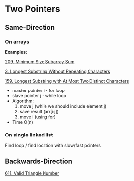 # Two Pointers

## Same-Direction

### On arrays

__Examples:__

[209. Minimum Size Subarray Sum](https://leetcode.com/problems/minimum-size-subarray-sum/)

[3. Longest Substring Without Repeating Characters](https://leetcode.com/problems/longest-substring-without-repeating-characters/)

[159. Longest Substring with At Most Two Distinct Characters](https://leetcode.com/problems/longest-substring-with-at-most-two-distinct-characters/)

* master pointer i - for loop
* slave pointer j - while loop
* Algorithm:
  1. move j (while we should include element j)
  2. save result (arr[i:j])
  3. move i (using for)
* Time O(n)

### On single linked list
Find loop / find location with slow/fast pointers

## Backwards-Direction


[611. Valid Triangle Number](https://leetcode.com/problems/valid-triangle-number/)
